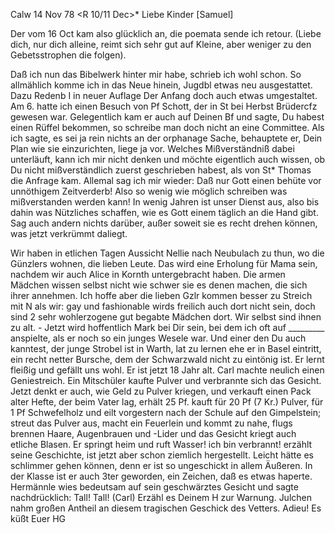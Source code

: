  Calw 14 Nov 78
 <R 10/11 Dec>*
Liebe Kinder [Samuel]

Der vom 16 Oct kam also glücklich an, die poemata sende ich retour. (Liebe dich, nur dich alleine, reimt sich sehr gut auf Kleine, aber weniger zu den Gebetsstrophen die folgen).

Daß ich nun das Bibelwerk hinter mir habe, schrieb ich wohl schon. So allmählich komme ich in das Neue hinein, Jugdbl etwas neu ausgestattet. Dazu Redenb I in neuer Auflage Der Anfang doch auch etwas umgestaltet. 
Am 6. hatte ich einen Besuch von Pf Schott, der in St bei Herbst Brüdercfz gewesen war. Gelegentlich kam er auch auf Deinen Bf und sagte, Du habest einen Rüffel bekommen, so schreibe man doch nicht an eine Committee. Als ich sagte, es sei ja rein nichts an der orphanage Sache, behauptete er, Dein Plan wie sie einzurichten, liege ja vor. Welches Mißverständniß dabei unterläuft, kann ich mir nicht denken und möchte eigentlich auch wissen, ob Du nicht mißverständlich zuerst geschrieben habest, als von St* Thomas die Anfrage kam. Allemal sag ich mir wieder: Daß nur Gott einen behüte vor unnöthigem Zeitverderb! Also so wenig wie möglich schreiben was mißverstanden werden kann! In wenig Jahren ist unser Dienst aus, also bis dahin was Nützliches schaffen, wie es Gott einem täglich an die Hand gibt. Sag auch andern nichts darüber, außer soweit sie es recht drehen können, was jetzt verkrümmt daliegt.

Wir haben in etlichen Tagen Aussicht Nellie nach Neubulach zu thun, wo die Günzlers wohnen, die lieben Leute. Das wird eine Erholung für Mama sein, nachdem wir auch Alice in Kornth untergebracht haben. Die armen Mädchen wissen selbst nicht wie schwer sie es denen machen, die sich ihrer annehmen. Ich hoffe aber die lieben Gzlr kommen besser zu Streich mit N als wir: gay und fashionable wirds freilich auch dort nicht sein, doch sind 2 sehr wohlerzogene gut begabte Mädchen dort. Wir selbst sind ihnen zu alt. - Jetzt wird hoffentlich Mark bei Dir sein, bei dem ich oft auf _________ anspielte, als er noch so ein junges Wesele war. Und einer den Du auch kanntest, der junge Strobel ist in Warth, lat zu lernen ehe er in Basel eintritt, ein recht netter Bursche, dem der Schwarzwald nicht zu eintönig ist. Er lernt fleißig und gefällt uns wohl. Er ist jetzt 18 Jahr alt. 
Carl machte neulich einen Geniestreich. Ein Mitschüler kaufte Pulver und verbrannte sich das Gesicht. Jetzt denkt er auch, wie Geld zu Pulver kriegen, und verkauft einen Pack alter Hefte, der beim Vater lag, erhält 25 Pf. kauft für 20 Pf (7 Kr.) Pulver, für 1 Pf Schwefelholz und eilt vorgestern nach der Schule auf den Gimpelstein; streut das Pulver aus, macht ein Feuerlein und kommt zu nahe, flugs brennen Haare, Augenbrauen und -Lider und das Gesicht kriegt auch etliche Blasen. Er springt heim und ruft Wasser! ich bin verbrannt! erzählt seine Geschichte, ist jetzt aber schon ziemlich hergestellt. Leicht hätte es schlimmer gehen können, denn er ist so ungeschickt in allem Äußeren. In der Klasse ist er auch 3ter geworden, ein Zeichen, daß es etwas haperte. Hermännle wies bedeutsam auf sein geschwärztes Gesicht und sagte nachdrücklich: Tall! Tall! (Carl) Erzähl es Deinem H zur Warnung. Julchen nahm großen Antheil an diesem tragischen Geschick des Vetters. Adieu!
 Es küßt Euer HG
